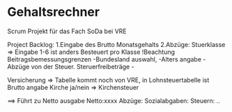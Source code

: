# Gehaltsrechner

Scrum Projekt für das Fach SoDa bei VRE

Project Backlog:
1.Eingabe des Brutto Monatsgehalts
2.Abzüge:
Stuerklasse => Eingabe 1-6 ist anders Besteuert pro Klasse
!Beachtung Beitragsbemessungsgrenzen
-Bundesland auswahl,
-Alters angabe
-Abzüge von der Steuer. Steruerfreibeträge -

Versicherung => Tabelle kommt noch von VRE, in Lohnsteuertabelle ist Brutto angabe
Kirche ja/nein => Kirchensteuer

==> Führt zu Netto ausgabe
Netto:xxxx
Abzüge:
Sozialabgaben:
Steuern:
..

